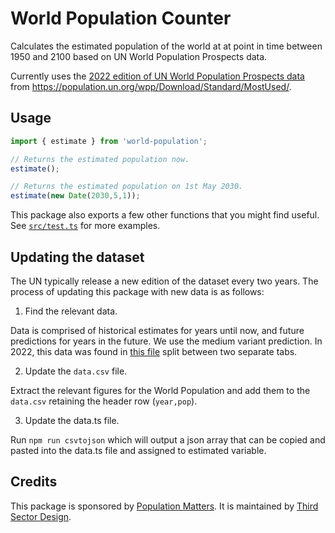 # World Population Counter

Calculates the estimated population of the world at at point in time between 1950 and 2100 based on UN World Population Prospects data.

Currently uses the [2022 edition of UN World Population Prospects data](https://population.un.org/wpp/Download/Files/1_Indicators%20(Standard)/EXCEL_FILES/1_General/WPP2022_GEN_F01_DEMOGRAPHIC_INDICATORS_COMPACT_REV1.xlsx) from <https://population.un.org/wpp/Download/Standard/MostUsed/>.

## Usage

```typescript
import { estimate } from 'world-population';

// Returns the estimated population now.
estimate();

// Returns the estimated population on 1st May 2030.
estimate(new Date(2030,5,1));
```

This package also exports a few other functions that you might find useful. See [`src/test.ts`](https://github.com/michaelmcandrew/world-population/blob/master/src/test.ts) for more examples.

## Updating the dataset

The UN typically release a new edition of the dataset every two years. The process of updating this package with new data is as follows:

1. Find the relevant data.

Data is comprised of historical estimates for years until now, and future predictions for years in the future. We use the medium variant prediction. In 2022, this data was found in [this file](https://population.un.org/wpp/Download/Files/1_Indicators%20(Standard)/EXCEL_FILES/1_General/WPP2022_GEN_F01_DEMOGRAPHIC_INDICATORS_COMPACT_REV1.xlsx) split between two separate tabs.

2. Update the `data.csv` file.

Extract the relevant figures for the World Population and add them to the `data.csv` retaining the header row (`year,pop`).

3. Update the data.ts file.

Run `npm run csvtojson` which will output a json array that can be copied and pasted into the data.ts file and assigned to estimated variable.

## Credits

This package is sponsored by [Population Matters](https://populationmatters.org/). It is maintained by [Third Sector Design](https://www.thirdsectordesign.org/).
